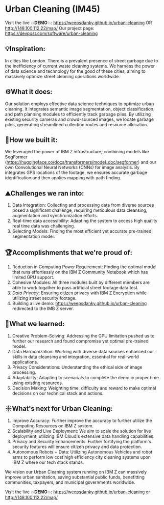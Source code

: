 # Urban Cleaning (IM45) 

Visit the live 💥**DEMO**💥: https://weepsdanky.github.io/urban-cleaning OR http://148.100.112.22/map/
Our project page: https://devpost.com/software/urban-cleaning

## 💡️Inspiration:

In cities like London. There is a prevalent presence of street garbage due to the inefficiency of current waste cleaning systems. We harness the power of data science and technology for the good of these cities, aiming to massively optmize street cleaning operations worldwide.

## ⚙️️What it does:

Our solution employs effective data science techniques to optimize urban cleaning. It integrates semantic image segmentation, object classification, and path planning modules to efficiently track garbage piles. By utilizing existing security cameras and crowd-sourced images, we locate garbage piles, generating streamlined collection routes and resource allocation.

## 🔨️How we built it:

We leveraged the power of IBM Z infrastructure, combining models like SegFormer (https://huggingface.co/docs/transformers/model_doc/segformer) and our own Convolutional Neural Networks (CNNs) for image analysis. By integrates GPS locations of the footage, we ensures accurate garbage identification and then applies mapping with path finding.

## ⛰️️Challenges we ran into:

1. Data Integration: Collecting and processing data from diverse sources posed a significant challenge, requiring meticulous data cleansing, augmentation and synchronization efforts.
2. Real-time data accessibility: Adapting the system to access high quality real time data was challenging.
3. Selecting Models: Finding the most efficient yet accurate pre-trained segmentation model.

## 🏆️Accomplishments that we're proud of:

1. Reduction in Computing Power Requirement: Finding the optimal model that runs effortlessly on the IBM Z Community Notebook which has limited GPU support.
2. Cohesive Modules: All three modules built by different members are able to work togather to pass artificial street footage data test.
3. *Data Privacy*: Ensuring citizen privacy with IBM Z Encryption while utilizing street security footage.
4. Building a live demo: https://weepsdanky.github.io/urban-cleaning redirected to the IMB Z server.

## 📝️What we learned:

1. Creative Problem-Solving: Addressing the GPU limitation pushed us to further our research and found compromise yet optimal pre-trained model.
2. Data Harmonization: Working with diverse data sources enhanced our skills in data cleansing and integration, essential for real-world applications.
3. Privacy Considerations: Understanding the ethical side of image processing.
4. Adaptability: Adapting to scenarials to complete the demo in proper time using existing resources.
5. Decision Making: Weighting time, difficulty and reward to make optimal decisions on our technical stack and actions.

## ☀️️What's next for Urban Cleaning:

1. Improve Accuracy: Further improve the accuracy to further utilize the Computing Resources on IBM Z system. 
2. Scalability and Live Deployment: We aim to scale the solution for live deployment, utilizing IBM Cloud's extensive data handling capabilities.
3. Privacy and Security Enhancements: Further fortifying the platform's security features will ensure citizen privacy and data protection.
4. Autonomous Robots + Data: Utilizing Autonomous Vehicles and robot arms to perform low cost high efficiency city cleaning systems upon IBM Z where our tech stack stands.

We vision our Urban Cleaning system running on IBM Z can massively improve urban sanitation, saving substantial public funds, benefitting communities, taxpayers, and municipal governments worldwide.

Visit the live 💥**DEMO**💥: https://weepsdanky.github.io/urban-cleaning or http://148.100.112.22/map/
